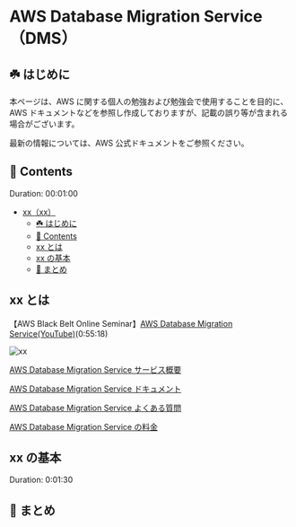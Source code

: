 # AWS Database Migration Service（DMS）

## ☘️ はじめに

本ページは、AWS に関する個人の勉強および勉強会で使用することを目的に、AWS ドキュメントなどを参照し作成しておりますが、記載の誤り等が含まれる場合がございます。

最新の情報については、AWS 公式ドキュメントをご参照ください。

## 👀 Contents

Duration: 00:01:00

- [xx（xx）](#xxxx)
  - [☘️ はじめに](#️-はじめに)
  - [👀 Contents](#-contents)
  - [xx とは](#xx-とは)
  - [xx の基本](#xx-の基本)
  - [📖 まとめ](#-まとめ)

## xx とは

【AWS Black Belt Online Seminar】[AWS Database Migration Service(YouTube)](https://www.youtube.com/watch?v=Od83ySfrzGc)(0:55:18)

![xx](/images/xx/)

[AWS Database Migration Service サービス概要](https://aws.amazon.com/jp/dms/)

[AWS Database Migration Service ドキュメント](https://docs.aws.amazon.com/ja_jp/dms/?id=docs_gateway)

[AWS Database Migration Service よくある質問](https://aws.amazon.com/jp/dms/faqs/)

[AWS Database Migration Service の料金](https://aws.amazon.com/jp/dms/pricing/)

## xx の基本

Duration: 0:01:30

## 📖 まとめ
